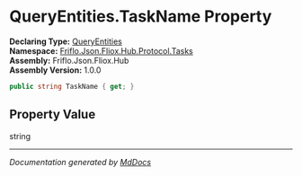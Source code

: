 ﻿<!--  
  <auto-generated>   
    The contents of this file were generated by a tool.  
    Changes to this file may be list if the file is regenerated  
  </auto-generated>   
-->

# QueryEntities.TaskName Property

**Declaring Type:** [QueryEntities](../index.md)  
**Namespace:** [Friflo.Json.Fliox.Hub.Protocol.Tasks](../../index.md)  
**Assembly:** Friflo.Json.Fliox.Hub  
**Assembly Version:** 1.0.0

```csharp
public string TaskName { get; }
```

## Property Value

string

___

*Documentation generated by [MdDocs](https://github.com/ap0llo/mddocs)*
